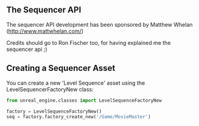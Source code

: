 The Sequencer API
-----------------

The sequencer API development has been sponsored by Matthew Whelan (http://www.mattwhelan.com/)

Credits should go to Ron Fischer too, for having explained me the sequencer api ;)

Creating a Sequencer Asset
--------------------------

You can create a new 'Level Sequence' asset using the LevelSequencerFactoryNew class:

```python
from unreal_engine.classes import LevelSequenceFactoryNew

factory = LevelSequenceFactoryNew()
seq = factory.factory_create_new('/Game/MovieMaster')
```
